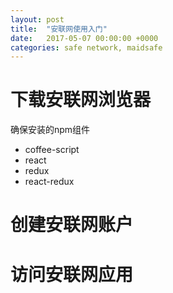 ```yaml
---
layout: post
title:  "安联网使用入门"
date:   2017-05-07 00:00:00 +0000
categories: safe network, maidsafe
---
```

# 下载安联网浏览器

确保安装的npm组件

* coffee-script
* react
* redux
* react-redux

# 创建安联网账户

# 访问安联网应用

